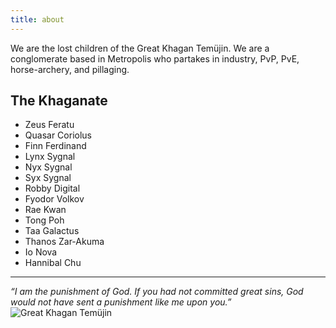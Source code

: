 ```yaml
---
title: about
---
```


We are the lost children of the Great Khagan Temüjin.  We are a conglomerate based in Metropolis who partakes in industry, PvP, PvE, horse-archery, and pillaging.

## The Khaganate

- Zeus Feratu
- Quasar Coriolus
- Finn Ferdinand
- Lynx Sygnal
- Nyx Sygnal
- Syx Sygnal
- Robby Digital
- Fyodor Volkov
- Rae Kwan
- Tong Poh
- Taa Galactus
- Thanos Zar-Akuma
- Io Nova
- Hannibal Chu

***

*“I am the punishment of God. If you had not committed great sins, God would not have sent a punishment like me upon you.”*
![Great Khagan Temüjin](/images/temujin.jpg)